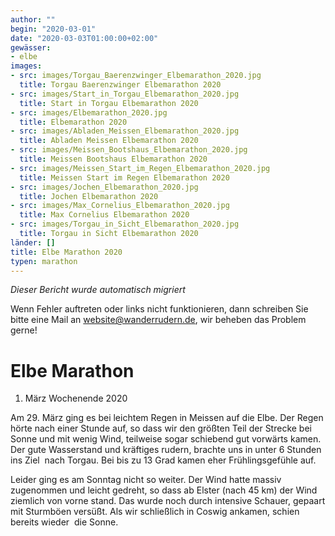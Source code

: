 ```yaml
---
author: ""
begin: "2020-03-01"
date: "2020-03-03T01:00:00+02:00"
gewässer:
- elbe
images:
- src: images/Torgau_Baerenzwinger_Elbemarathon_2020.jpg
  title: Torgau Baerenzwinger Elbemarathon 2020
- src: images/Start_in_Torgau_Elbemarathon_2020.jpg
  title: Start in Torgau Elbemarathon 2020
- src: images/Elbemarathon_2020.jpg
  title: Elbemarathon 2020
- src: images/Abladen_Meissen_Elbemarathon_2020.jpg
  title: Abladen Meissen Elbemarathon 2020
- src: images/Meissen_Bootshaus_Elbemarathon_2020.jpg
  title: Meissen Bootshaus Elbemarathon 2020
- src: images/Meissen_Start_im_Regen_Elbemarathon_2020.jpg
  title: Meissen Start im Regen Elbemarathon 2020
- src: images/Jochen_Elbemarathon_2020.jpg
  title: Jochen Elbemarathon 2020
- src: images/Max_Cornelius_Elbemarathon_2020.jpg
  title: Max Cornelius Elbemarathon 2020
- src: images/Torgau_in_Sicht_Elbemarathon_2020.jpg
  title: Torgau in Sicht Elbemarathon 2020
länder: []
title: Elbe Marathon 2020
typen: marathon
---
```



*Dieser Bericht wurde automatisch migriert*

Wenn Fehler auftreten oder links nicht funktionieren, dann schreiben Sie bitte eine Mail an website@wanderrudern.de, wir beheben das Problem gerne!



# Elbe Marathon


1. März Wochenende 2020

Am 29. März ging es bei leichtem Regen in Meissen auf die Elbe. Der Regen hörte nach einer Stunde auf, so dass wir den größten Teil der Strecke bei Sonne und mit wenig Wind, teilweise sogar schiebend gut vorwärts kamen. Der gute Wasserstand und kräftiges rudern, brachte uns in unter 6 Stunden ins Ziel  nach Torgau. Bei bis zu 13 Grad kamen eher Frühlingsgefühle auf.

Leider ging es am Sonntag nicht so weiter. Der Wind hatte massiv zugenommen und leicht gedreht, so dass ab Elster (nach 45 km) der Wind ziemlich von vorne stand. Das wurde noch durch intensive Schauer, gepaart mit Sturmböen versüßt. Als wir schließlich in Coswig ankamen, schien bereits wieder  die Sonne.
